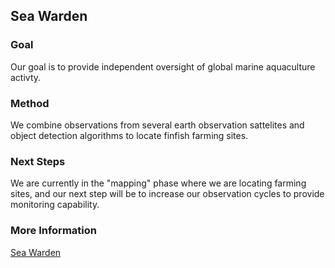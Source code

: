 ## Sea Warden
### Goal
Our goal is to provide independent oversight of global marine aquaculture activty.

### Method
We combine observations from several earth observation sattelites and object detection algorithms to locate finfish farming sites.

### Next Steps
We are currently in the "mapping" phase where we are locating farming sites, and our next step will be to increase our observation cycles to provide monitoring capability.

### More Information
[Sea Warden](seawarden.org) 
